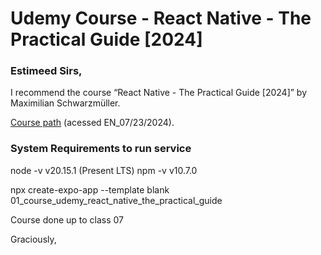 # Udemy Course - React Native - The Practical Guide [2024]

### Estimeed Sirs,

I recommend the course “React Native - The Practical Guide [2024]” by Maximilian Schwarzmüller.

[Course path](https://www.udemy.com/course/react-native-the-practical-guide/learn/lecture/16667702#overview) (acessed EN_07/23/2024).

### System Requirements to run service

node -v v20.15.1 (Present LTS)
npm -v v10.7.0

npx create-expo-app --template blank 01_course_udemy_react_native_the_practical_guide

Course done up to class 07

Graciously,
